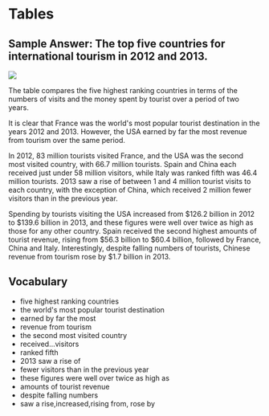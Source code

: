 # Tables

## Sample Answer: The top five countries for international tourism in 2012 and 2013.

![](https://www.testbig.com/sites/default/files/styles/max_650x650/public/table.jpg.png?itok=Ycd_r2tL)

The table compares the five highest ranking countries in terms of the numbers of visits and the money spent by tourist over a period of two years.

It is clear that France was the world's most popular tourist destination in the years 2012 and 2013. However, the USA earned by far the most revenue from tourism over the same period.

In 2012, 83 million tourists visited France, and the USA was the second most visited country, with 66.7 million tourists. Spain and China each received just under 58 million visitors, while Italy was ranked fifth was 46.4 million tourists. 2013 saw a rise of between 1 and 4 million tourist visits to each country, with the exception of China, which received 2 million fewer visitors than in the previous year.

Spending by tourists visiting the USA increased from $126.2 billion in 2012 to $139.6 billion in 2013, and these figures were well over twice as high as those for any other country. Spain received the second highest amounts of tourist revenue, rising from $56.3 billion to $60.4 billion, followed by France, China and Italy. Interestingly, despite falling numbers of tourists, Chinese revenue from tourism rose by $1.7 billion in 2013.

## Vocabulary

- five highest ranking countries
- the world's most popular tourist destination
- earned by far the most
- revenue from tourism
- the second most visited country
- received...visitors
- ranked fifth
- 2013 saw a rise of
- fewer visitors than in the previous year
- these figures were well over twice as high as
- amounts of tourist revenue
- despite falling numbers
- saw a rise,increased,rising from, rose by
